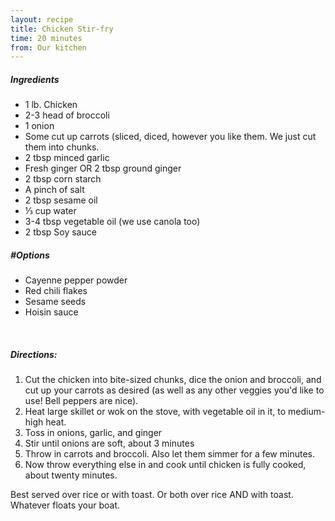 ```yaml
---
layout: recipe
title: Chicken Stir-fry
time: 20 minutes
from: Our kitchen
---
```


##### Ingredients

* 1 lb. Chicken
* 2-3 head of broccoli
* 1 onion
* Some cut up carrots (sliced, diced, however you like them.
  We just cut them into chunks.
* 2 tbsp minced garlic
* Fresh ginger OR 2 tbsp ground ginger
* 2 tbsp corn starch
* A pinch of salt
* 2 tbsp sesame oil
* ⅓ cup water
* 3-4 tbsp vegetable oil (we use canola too)
* 2 tbsp Soy sauce

##### #Options

* Cayenne pepper powder
* Red chili flakes
* Sesame seeds
* Hoisin sauce

<br>

##### Directions:

1. Cut the chicken into bite-sized chunks, dice the onion and broccoli, and cut up your carrots as desired (as well as any other veggies you'd like to use!  Bell peppers are nice).
2. Heat large skillet or wok on the stove, with vegetable oil in it, to medium-high heat.
3. Toss in onions, garlic, and ginger
4. Stir until onions are soft, about 3 minutes
5. Throw in carrots and broccoli.  Also let them simmer for a few minutes.
6. Now throw everything else in and cook until chicken is fully cooked, about twenty minutes.

Best served over rice or with toast.  Or both over rice AND with toast.  Whatever floats your boat.
